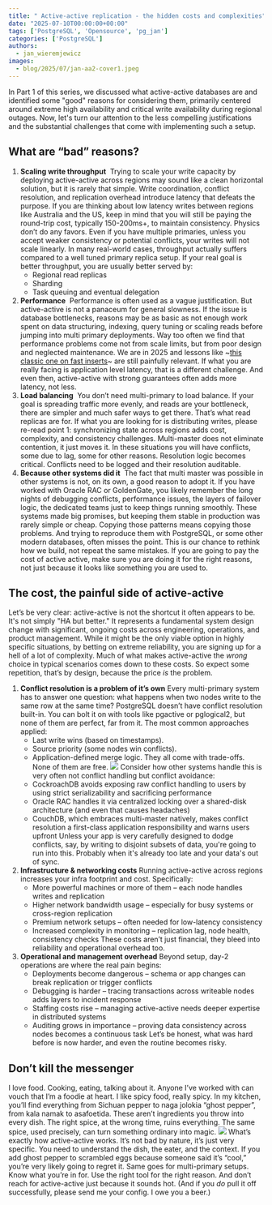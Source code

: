 ```yaml
---
title: " Active-active replication - the hidden costs and complexities"
date: "2025-07-10T00:00:00+00:00"
tags: ['PostgreSQL', 'Opensource', 'pg_jan']
categories: ['PostgreSQL']
authors:
  - jan_wieremjewicz
images:
  - blog/2025/07/jan-aa2-cover1.jpeg
---
```


In Part 1 of this series, we discussed what active-active databases are and identified some "good" reasons for considering them, primarily centered around extreme high availability and critical write availability during regional outages. Now, let's turn our attention to the less compelling justifications and the substantial challenges that come with implementing such a setup.
## What are “bad” reasons?
1. **Scaling write throughput** 
Trying to scale your write capacity by deploying active-active across regions may sound like a clean horizontal solution, but it is rarely that simple. Write coordination, conflict resolution, and replication overhead introduce latency that defeats the purpose. If you are thinking about low latency writes between regions like Australia and the US, keep in mind that you will still be paying the round-trip cost, typically 150-200ms+, to maintain consistency. Physics don’t do any favors. Even if you have multiple primaries, unless you accept weaker consistency or potential conflicts, your writes will not scale linearly. In many real-world cases, throughput actually suffers compared to a well tuned primary replica setup. If your real goal is better throughput, you are usually better served by:
   * Regional read replicas
   * Sharding
   * Task queuing and eventual delegation
2. **Performance** 
Performance is often used as a vague justification. But active-active is not a panaceum for general slowness. If the issue is database bottlenecks, reasons may be as basic as not enough work spent on data structuring, indexing, query tuning or scaling reads before jumping into multi primary deployments. Way too often we find that performance problems come not from scale limits, but from poor design and neglected maintenance. We are in 2025 and lessons like ~[this classic one on fast inserts](https://www.depesz.com/2007/07/05/how-to-insert-data-to-database-as-fast-as-possible)~ are still painfully relevant. If what you are really facing is application level latency, that is a different challenge. And even then, active-active with strong guarantees often adds more latency, not less.
3. **Load balancing** 
You don’t need multi-primary to load balance. If your goal is spreading traffic more evenly, and reads are your bottleneck, there are simpler and much safer ways to get there. That’s what read replicas are for. If what you are looking for is distributing writes, please re-read point 1: synchronizing state across regions adds cost, complexity, and consistency challenges. Multi-master does not eliminate contention, it just moves it. In these situations you will have conflicts, some due to lag, some for other reasons. Resolution logic becomes critical. Conflicts need to be logged and their resolution auditable.
4. **Because other systems did it** 
The fact that multi master was possible in other systems is not, on its own, a good reason to adopt it. If you have worked with Oracle RAC or GoldenGate, you likely remember the long nights of debugging conflicts, performance issues, the layers of failover logic, the dedicated teams just to keep things running smoothly. These systems made big promises, but keeping them stable in production was rarely simple or cheap. Copying those patterns means copying those problems. And trying to reproduce them with PostgreSQL, or some other modern databases, often misses the point. This is our chance to rethink how we build, not repeat the same mistakes. If you are going to pay the cost of active active, make sure you are doing it for the right reasons, not just because it looks like something you are used to.

## The cost, the painful side of active-active
Let’s be very clear: active-active is not the shortcut it often appears to be. It's not simply "HA but better." It represents a fundamental system design change with significant, ongoing costs across engineering, operations, and product management. While it might be the only viable option in highly specific situations, by betting on extreme reliability, you are signing up for a hell of a lot of complexity.
Much of what makes active-active the *wrong* choice in typical scenarios comes down to these costs. So expect some repetition, that’s by design, because the price *is* the problem.
1. **Conflict resolution is a problem of it’s own**
Every multi-primary system has to answer one question: what happens when two nodes write to the same row at the same time?
PostgreSQL doesn’t have conflict resolution built-in. You can bolt it on with tools like pgactive or pglogical2, but none of them are perfect, far from it.
The most common approaches applied:
   * Last write wins (based on timestamps).
   * Source priority (some nodes win conflicts).
   * Application-defined merge logic.
They all come with trade-offs. None of them are free.
![](blog/2025/06/PG_conflict.png)
Consider how other systems handle this is very often not conflict handling but conflict avoidance:
   * CockroachDB avoids exposing raw conflict handling to users by using strict serializability and sacrificing performance
   * Oracle RAC handles it via centralized locking over a shared-disk architecture (and even that causes headaches)
   * CouchDB, which embraces multi-master natively, makes conflict resolution a first-class application responsibility and warns users upfront
Unless your app is very carefully designed to dodge conflicts, say, by writing to disjoint subsets of data, you're going to run into this. Probably when it's already too late and your data's out of sync.
2. **Infrastructure & networking costs**
Running active-active across regions increases your infra footprint and cost. Specifically:
   * More powerful machines or more of them – each node handles writes and replication
   * Higher network bandwidth usage – especially for busy systems or cross-region replication
   * Premium network setups – often needed for low-latency consistency
   * Increased complexity in monitoring – replication lag, node health, consistency checks
These costs aren’t just financial, they bleed into reliability and operational overhead too.
3. **Operational and management overhead**
Beyond setup, day-2 operations are where the real pain begins:
   * Deployments become dangerous – schema or app changes can break replication or trigger conflicts
   * Debugging is harder – tracing transactions across writeable nodes adds layers to incident response
   * Staffing costs rise – managing active-active needs deeper expertise in distributed systems
   * Auditing grows in importance – proving data consistency across nodes becomes a continuous task
Let’s be honest, what was hard before is now harder, and even the routine becomes risky.
## Don’t kill the messenger
I love food. Cooking, eating, talking about it. Anyone I’ve worked with can vouch that I’m a foodie at heart. I like spicy food, really spicy. In my kitchen, you’ll find everything from Sichuan pepper to naga jolokia “ghost pepper”, from kala namak to asafoetida. These aren’t ingredients you throw into every dish. The right spice, at the wrong time, ruins everything. The same spice, used precisely, can turn something ordinary into magic.
![](blog/2025/06/PG_chili.png)
What’s exactly how active-active works. It’s not bad by nature, it’s just very specific. You need to understand the dish, the eater, and the context. If you add ghost pepper to scrambled eggs because someone said it’s “cool,” you’re very likely going to regret it. Same goes for multi-primary setups.
Know what you’re in for. Use the right tool for the right reason. And don’t reach for active-active just because it sounds hot.
(And if you *do* pull it off successfully, please send me your config. I owe you a beer.)
